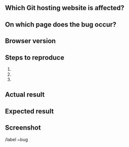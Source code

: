 <!--

Please provide the answers to the questions below, so that we can understand
better how to fix the bug.

-->

## Which Git hosting website is affected?
<!-- Please see the list of supported Git hostings in README.md. -->

## On which page does the bug occur?
<!-- If possible, please provide a URL to a public instance of the hosting. -->

## Browser version
<!-- Which browsers are affected? Have you tried in other browsers? -->

## Steps to reproduce
<!-- Do any special actions need to be performed for the bug to occur? -->
1. 
2. 
3. 

## Actual result

<!-- Describe the bad behavior of the userscript. -->

## Expected result

<!-- Describe the expected good behavior of the userscript. -->

## Screenshot

<!-- If it is a visual glitch or a layout problem, please include a screenshot. -->

/label ~bug
